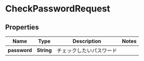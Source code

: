 

# CheckPasswordRequest


## Properties

| Name | Type | Description | Notes |
|------------ | ------------- | ------------- | -------------|
|**password** | **String** | チェックしたいパスワード |  |



